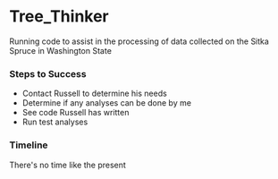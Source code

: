 # Tree_Thinker
Running code to assist in the processing of data collected on the Sitka Spruce in Washington State

### Steps to Success

* Contact Russell to determine his needs
* Determine if any analyses can be done by me
* See code Russell has written
* Run test analyses

### Timeline
  There's no time like the present
